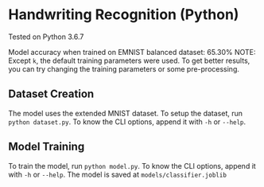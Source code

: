 # Handwriting Recognition (Python)

Tested on Python 3.6.7

Model accuracy when trained on EMNIST balanced dataset: 65.30%
NOTE: Except `k`, the default training parameters were used. To get better results, you can try changing the training parameters or some pre-processing.

## Dataset Creation

The model uses the extended MNIST dataset. To setup the dataset, run `python dataset.py`. To know the CLI options, append it with `-h` or `--help`.

## Model Training

To train the model, run `python model.py`. To know the CLI options, append it with `-h` or `--help`. The model is saved at `models/classifier.joblib`